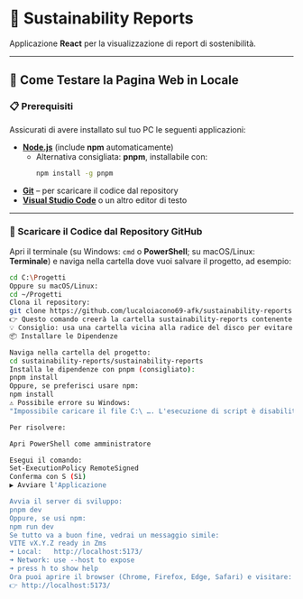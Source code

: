 # 🌱 Sustainability Reports

Applicazione **React** per la visualizzazione di report di sostenibilità.  

---

## 🚀 Come Testare la Pagina Web in Locale

### 📋 Prerequisiti
Assicurati di avere installato sul tuo PC le seguenti applicazioni:

- **[Node.js](https://nodejs.org/)** (include **npm** automaticamente)  
  - Alternativa consigliata: **pnpm**, installabile con:  
    ```bash
    npm install -g pnpm
    ```
- **[Git](https://git-scm.com/)** – per scaricare il codice dal repository  
- **[Visual Studio Code](https://code.visualstudio.com/)** o un altro editor di testo  

---

### 📂 Scaricare il Codice dal Repository GitHub
Apri il terminale (su Windows: `cmd` o **PowerShell**; su macOS/Linux: **Terminale**) e naviga nella cartella dove vuoi salvare il progetto, ad esempio:

```bash
cd C:\Progetti
Oppure su macOS/Linux:
cd ~/Progetti
Clona il repository:
git clone https://github.com/lucaloiacono69-afk/sustainability-reports
👉 Questo comando creerà la cartella sustainability-reports contenente il progetto.
💡 Consiglio: usa una cartella vicina alla radice del disco per evitare l’errore "File too long".
📦 Installare le Dipendenze

Naviga nella cartella del progetto:
cd sustainability-reports/sustainability-reports
Installa le dipendenze con pnpm (consigliato):
pnpm install
Oppure, se preferisci usare npm:
npm install
⚠️ Possibile errore su Windows:
"Impossibile caricare il file C:\ …. L'esecuzione di script è disabilitata nel sistema"

Per risolvere:

Apri PowerShell come amministratore

Esegui il comando:
Set-ExecutionPolicy RemoteSigned
Conferma con S (Sì)
▶️ Avviare l'Applicazione

Avvia il server di sviluppo:
pnpm dev
Oppure, se usi npm:
npm run dev
Se tutto va a buon fine, vedrai un messaggio simile:
VITE vX.Y.Z ready in Zms
➜ Local:   http://localhost:5173/
➜ Network: use --host to expose
➜ press h to show help
Ora puoi aprire il browser (Chrome, Firefox, Edge, Safari) e visitare:
👉 http://localhost:5173/
